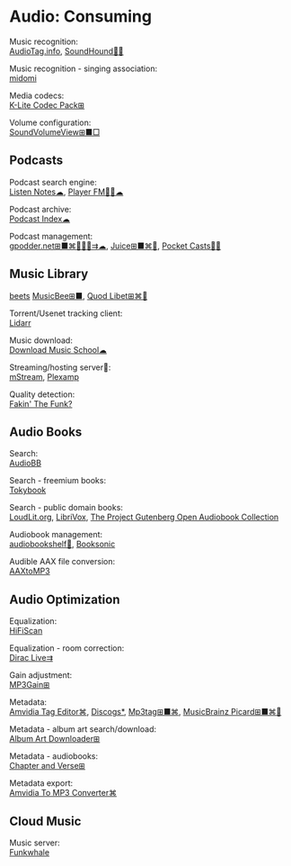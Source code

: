 # Audio: Consuming

Music recognition:  
[AudioTag.info](https://audiotag.info/),
[SoundHound🍎🤖](https://www.soundhound.com/soundhound)

Music recognition - singing association:  
[midomi](https://www.midomi.com/)

Media codecs:  
[K-Lite Codec Pack⊞](https://codecguide.com/)

Volume configuration:  
[SoundVolumeView⊞■□](https://www.nirsoft.net/utils/sound_volume_view.html)

## Podcasts

Podcast search engine:  
[Listen Notes☁](https://www.listennotes.com/),
[Player FM🍎🤖☁](https://player.fm/)

Podcast archive:  
[Podcast Index☁](https://podcastindex.org/)

Podcast management:  
[gpodder.net⊞■⌘🐧🍎🤖⇉☁](https://gpodder.net/),
[Juice⊞■⌘🐧](https://juicereceiver.sourceforge.net/),
[Pocket Casts🍎🤖](https://pocketcasts.com/)

## Music Library

[beets](https://beets.io/)
[MusicBee⊞■](https://getmusicbee.com/),
[Quod Libet⊞⌘🐧](https://quodlibet.readthedocs.io/)

Torrent/Usenet tracking client:  
[Lidarr](https://lidarr.audio/)

Music download:  
[Download Music School☁](https://downloadmusicschool.com/)

Streaming/hosting server💾:  
[mStream](https://mstream.io/),
[Plexamp](https://plexamp.com/)

Quality detection:  
[Fakin' The Funk?](https://fakinthefunk.net/en/)

## Audio Books

Search:  
[AudioBB](https://audiobb.com/)

Search - freemium books:  
[Tokybook](https://tokybook.com/)

Search - public domain books:  
[LoudLit.org](http://loudlit.org/),
[LibriVox](https://librivox.org/),
[The Project Gutenberg Open Audiobook Collection](https://marhamilresearch4.blob.core.windows.net/gutenberg-public/Website/index.html)

Audiobook management:  
[audiobookshelf💾](https://www.audiobookshelf.org/),
[Booksonic](https://booksonic.org/)

Audible AAX file conversion:  
[AAXtoMP3](https://krumpetpirate.github.io/AAXtoMP3/)

## Audio Optimization

Equalization:  
[HiFiScan](https://github.com/erdewit/HiFiScan)

Equalization - room correction:  
[Dirac Live⇉](https://www.dirac.com/live/)

Gain adjustment:  
[MP3Gain⊞](https://mp3gain.sourceforge.net/)

Metadata:  
[Amvidia Tag Editor⌘](https://amvidia.com/tag-editor),
[Discogs*](https://www.discogs.com/),
[Mp3tag⊞■⌘](https://www.mp3tag.de/en/),
[MusicBrainz Picard⊞■⌘🐧](https://picard.musicbrainz.org/)

Metadata - album art search/download:  
[Album Art Downloader⊞](https://sourceforge.net/projects/album-art/)

Metadata - audiobooks:  
[Chapter and Verse⊞](http://lodensoftware.com/chapter-and-verse/)

Metadata export:  
[Amvidia To MP3 Converter⌘](https://amvidia.com/guides/music-organising/export-to-csv-text-files)

## Cloud Music

Music server:  
[Funkwhale](https://www.funkwhale.audio/)
